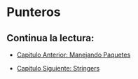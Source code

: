 # Punteros

## Continua la lectura:

- [Capitulo Anterior: Manejando Paquetes](./../37_mypackage)

- [Capitulo Siguiente: Stringers](./../39_Stringers)
